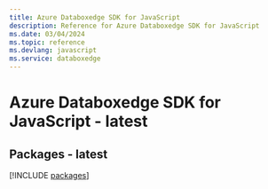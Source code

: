 ```yaml
---
title: Azure Databoxedge SDK for JavaScript
description: Reference for Azure Databoxedge SDK for JavaScript
ms.date: 03/04/2024
ms.topic: reference
ms.devlang: javascript
ms.service: databoxedge
---
```

# Azure Databoxedge SDK for JavaScript - latest
## Packages - latest
[!INCLUDE [packages](databoxedge-index.md)]